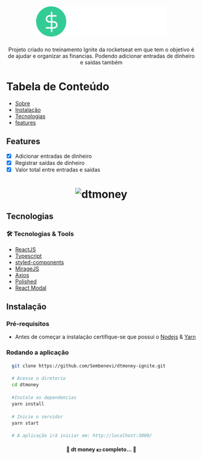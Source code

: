 
<h1 align="center">
<img src="./src/assets/logo.svg">
</h1>

<p align="center" id="sobre">Projeto criado no treinamento Ignite da rocketseat em que tem o objetivo é de ajudar e organizar as financias. Podendo adicionar entradas de dinheiro e saídas também  </p>


<h1> Tabela de Conteúdo </h1>

<!--ts-->
   * [Sobre](#Sobre)
   * [Instalação](#instalacao)
   * [Tecnologias](#tecnologias)
   * [features](#features)
<!--te-->

<h2 id="features">Features </h1>

- [x] Adicionar entradas de dinheiro
- [x] Registrar saídas de dinheiro
- [x] Valor total entre entradas e saídas
<h1 align="center">
  <img alt="dtmoney"  src="https://i.imgur.com/o8OdpRb.png" />
</h1>

<h2 id="tecnologias"> Tecnologias </h1>

### 🛠 Tecnologias & Tools 
- [ReactJS](https://pt-br.reactjs.org/)
- [Typescript](https://www.typescriptlang.org/)
- [styled-components](https://styled-components.com/)
- [MirageJS](https://miragejs.com/)
- [Axios](https://github.com/axios/axios)
- [Polished](https://polished.js.org/)
- [React Modal](https://github.com/reactjs/react-modal)


<h2 id="instalacao"> Instalação </h1>

### Pré-requisitos
- Antes de começar a instalação certifique-se que possui o [Nodejs](https://nodejs.org/en/download) & [Yarn](https://classic.yarnpkg.com/en/docs/install/#debian-stable)

### Rodando a aplicação

```bash
  git clone https://github.com/Sembenevi/dtmoney-ignite.git

  # Acesse o diretorio 
  cd dtmoney

  #Instale as dependencias
  yarn install 

  # Inicie o servidor
  yarn start 

  # A aplicação irá iniciar em: http://localhost:3000/
```

<h4 align="center"> 
	🚧  dt money 💵 completo... 🚧
</h4>